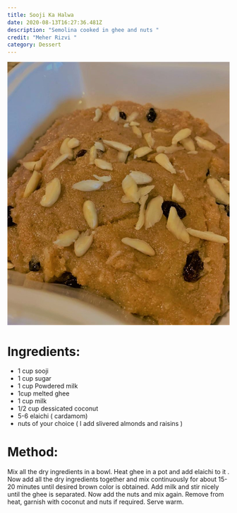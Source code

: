 ```yaml
---
title: Sooji Ka Halwa
date: 2020-08-13T16:27:36.481Z
description: "Semolina cooked in ghee and nuts "
credit: "Meher Rizvi "
category: Dessert
---
```

![](suji-ka-halwa.jpeg)

# Ingredients:

* 1 cup sooji
* 1 cup sugar
* 1 cup Powdered milk
* 1cup melted ghee
* 1 cup milk
* 1/2 cup dessicated coconut 
* 5-6 elaichi ( cardamom)
* nuts of your choice ( I add slivered almonds and raisins ) 

# Method:

Mix all the dry ingredients in a bowl.
Heat ghee in a pot and add elaichi to it .
Now add all the dry ingredients together and mix continuously for about 15-20 minutes until desired brown color is obtained. 
Add milk and stir nicely until the ghee is separated. 
Now add the nuts and mix again. Remove from heat, garnish with coconut and nuts if required. 
Serve warm.